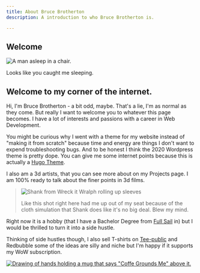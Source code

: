 ```yaml
---
title: About Bruce Brotherton
description: A introduction to who Bruce Brotherton is.

---
```

## Welcome

![A man asleep in a chair.](/images/bruce-sleep.jpg "Naps are the best.")

Looks like you caught me sleeping.

## Welcome to my corner of the internet.

Hi, I'm Bruce Brotherton - a bit odd, maybe. That's a lie, I'm as normal as they come. But really I want to welcome you to whatever this page becomes. I have a lot of interests and passions with a career in Web Development.

You might be curious why I went with a theme for my website instead of "making it from scratch" because time and energy are things I don't want to expend troubleshooting bugs. And to be honest I think the 2020 Wordpress theme is pretty dope. You can give me some internet points because this is actually a [Hugo Theme]().

I also am a 3d artists, that you can see more about on my Projects page. I am 100% ready to talk about the finer points in 3d films.

> ![Shank from Wreck it Wralph rolling up sleeves](/images/tumblr_psu4td7bb51tebpzgo3_250.gif)
>
> Like this shot right here had me up out of my seat because of the cloth simulation that Shank does like it's no big deal. Blew my mind.

Right now it is a hobby (that I have a Bachelor Degree from [Full Sail](https://www.fullsail.edu/) in) but I would be thrilled to turn it into a side hustle.

Thinking of side hustles though, I also sell T-shirts on [Tee-public](https://www.teepublic.com/user/thebruce13) and Redbubble some of the ideas are silly and niche but I'm happy if it supports my WoW subscription.

[![Drawing of hands holding a mug that says "Coffe Grounds Me" above it.](/images/12387055_4.jpg 'Drawing of hands holding a mug that says "Coffe Grounds Me" above it.')](https://www.teepublic.com/t-shirt/12387055-coffee-grounds-me?store_id=125496 'Drawing of hands holding a mug that says "Coffe Grounds Me" above it.')